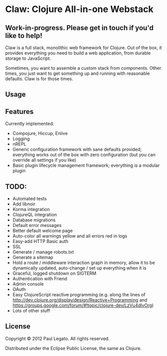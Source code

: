 # Claw: Clojure All-in-one Webstack

## Work-in-progress. Please get in touch if you'd like to help!

Claw is a full stack, monolithic web framework for Clojure. Out of the box, it provides everything you need to build a web application, from durable storage to JavaScript.

Sometimes, you want to assemble a custom stack from components. Other times, you just want to get something up and running with reasonable defaults. Claw is for those times.


## Usage


## Features

Currently implemented:

* Compojure, Hiccup, Enlive
* Logging
* nREPL
* Generic configuration framework with sane defaults provided; everything works out of the box with zero configuration (but you can override all settings if you like)
* Basic plugin lifecycle management framework; everything is a modular
  plugin
  
## TODO:
* Automated tests
* Add libnoir
* Korma integration
* ClojureQL integration
* Database migrations
* Default error messages
* Better default welcome page
* Auto-color all warnings yellow and all errors red in logs
* Easy-add HTTP Basic auth
* SSL
* Generate / manage robots.txt
* Generate a sitemap
* Hold a route / middleware interaction graph in memory, allow it to
  be dynamically updated, auto-change / set up everything when it is
* Graceful, logged shutdown on SIGTERM
* Authentication with Friend
* Admin console
* OAuth
* Easy ClojureScript reactive programming (e.g. along the lines of
  http://dev.clojure.org/display/design/Reactive+Programming and https://groups.google.com/forum/#!topic/clojure-dev/LzVu4dIvOrg)
* Lots of other stuff

## License

Copyright © 2012 Paul Legato. All rights reserved.

Distributed under the Eclipse Public License, the same as Clojure.
